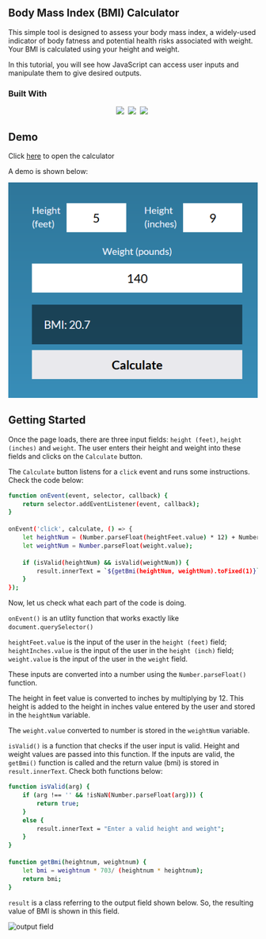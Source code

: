 ## Body Mass Index (BMI) Calculator
This simple tool is designed to assess your body mass index, a widely-used indicator of body fatness and potential health risks associated with weight. Your BMI is calculated using your height and weight.

In this tutorial, you will see how JavaScript can access user inputs and manipulate them to give desired outputs.

### Built With
<p align="center">
  <img src="https://img.shields.io/badge/code-javascript-informational?style=for-the-badge&logo=javascript&logoColor=white&color=2aa889"/>&nbsp;
  <img src="https://img.shields.io/badge/web-html-informational?style=for-the-badge&logo=html5&logoColor=white&color=2aa889")/>&nbsp;
  <img src="https://img.shields.io/badge/web-css-informational?style=for-the-badge&logo=css3&logoColor=white&color=2aa889")/>&nbsp;
</p>

## Demo
Click [here](https://bernardoyewole.github.io/bmi-calculator/) to open the calculator

A demo is shown below:

![demo](./assets/img/demo.png)

## Getting Started
Once the page loads, there are three input fields: ```height (feet)```, ```height (inches)``` and ```weight```. The user enters their height and weight into these fields and clicks on the ```Calculate``` button.

The ```Calculate``` button listens for a ```click``` event and runs some instructions. Check the code below:

```bash
function onEvent(event, selector, callback) {
    return selector.addEventListener(event, callback);
}

onEvent('click', calculate, () => {
    let heightNum = (Number.parseFloat(heightFeet.value) * 12) + Number.parseFloat(heightInches.value);
    let weightNum = Number.parseFloat(weight.value);

    if (isValid(heightNum) && isValid(weightNum)) {
        result.innerText = `${getBmi(heightNum, weightNum).toFixed(1)}`;
    }
});
```
Now, let us check what each part of the code is doing.

```onEvent()``` is an utlity function that works exactly like ```document.querySelector()```

```heightFeet.value``` is the input of the user in the ```height (feet)``` field; ```heightInches.value``` is the input of the user in the ```height (inch)``` field; ```weight.value``` is the input of the user in the ```weight``` field.

 These inputs are converted into a number using the ```Number.parseFloat()``` function.

The height in feet value is converted to inches by multiplying by 12. This height is added to the height in inches value entered by the user and stored in the ```heightNum``` variable.

The ```weight.value``` converted to number is stored in the ```weightNum``` variable.

```isValid()``` is a function that checks if the user input is valid. Height and weight values are passed into this function. If the inputs are valid, the ```getBmi()``` function is called and the return value (bmi) is stored in ```result.innerText```. Check both functions below:

```bash
function isValid(arg) {
    if (arg !== '' && !isNaN(Number.parseFloat(arg))) {
        return true;
    }
    else {
        result.innerText = "Enter a valid height and weight";
    }
}

function getBmi(heightnum, weightnum) {
    let bmi = weightnum * 703/ (heightnum * heightnum);
    return bmi;
}
```

```result``` is a class referring to the output field shown below. So, the resulting value of BMI is shown in this field.

![output field](./assets/img/output-field.png)